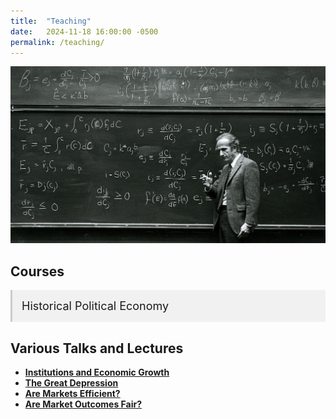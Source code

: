 ```yaml
---
title:  "Teaching"
date:   2024-11-18 16:00:00 -0500
permalink: /teaching/
---
```


![Becker](/assets/images/Becker.jpg)

## Courses

<details class="accordion">
  <summary>Historical Political Economy</summary>
  
  This set of lecture notes is the backbone of a course on Global Economic History.
  
 <ul class="list">
  <li>Lecture 1:Introduction</li>
  <li>Lecture 2: The Malthusian Economy</li>
  <li>Lecture 3: Violence and Social Orders</li>
  <li>Lecture 4: The Origins of Agriculture</li>
  <li>Lecture 5: The Origins of the State</li>
  <li>Lecture 6: Ancient Empires</li>
  <li>Lecture 7: Classical Greece.</li>
  <li>Lecture 8: Ancient Rome</li>
  <li>Lecture 9: Ancient and Medieval China</li>
  <li>Lecture 10: The Islamic World</li>
  <li>Lecture 11: The Commercial Revolution</li>
  <li>Lecture 12: Feudal Political Economy </li>
  <li>Lecture 13: The Printing Press</li>
  <li>Lecture 14: The Protestant Reformation</li>
  <li>Lecture 15: The “Counter-Reformation” and the Spanish Inquisition</li>
  <li>Lecture 16: The Rise of the Modern Nation-State </li>
  <li>Lecture 17: The Development of Representative Institutions</li>
  <li>Lecture 18: The Dutch Golden Age</li>
  <li>Lecture 19: The Origins of Political Liberalism</li>
  <li>Lecture 20: The British Industrial Revolution</li>
  <li>Lecture 21: Catching Up, Falling Behind</li>
  <li>Lecture 22: Back in the U.S.S.R.</li>
  <li>Lecture 23: The East is Red</li>
  <li>Lecture 24: America in the Twentieth Century</li>
</ul>



</details>

## Various Talks and Lectures

- [**Institutions and Economic Growth**](/assets/documents/UR_Institutions_Growth.pdf)  
- [**The Great Depression**](/assets/documents/GreatDepression.pdf)
- [**Are Markets Efficient?**](/assets/documents/MC_5_Efficiency.pdf)
- [**Are Market Outcomes Fair?**](/assets/documents/MC_4_Inequality.pdf)

<style>
  details.accordion {
    margin-top: 10px;
    background-color: #f1f1f1;
    border: none;
    border-left: 3px solid #ccc;
    padding: 0;
  }

  details.accordion[open] {
    background-color: #fafafa;
  }

  details.accordion summary {
    cursor: pointer;
    padding: 15px;
    font-size: 18px;
    list-style: none;
  }

  details.accordion summary::-webkit-details-marker {
    display: none;
  }

  details.accordion > *:not(summary) {
    padding: 0 15px 15px;
  }

  details.accordion a {
    color: #336699;
    text-decoration: none;
  }

  details.accordion a:hover {
    text-decoration: underline;
  }
</style>
